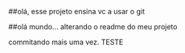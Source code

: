 ##olá, esse projeto ensina vc a usar o git

##olá mundo... alterando o readme do meu projeto

commitando mais uma vez. TESTE